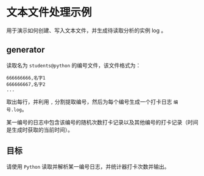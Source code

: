 # 文本文件处理示例

用于演示如何创建、写入文本文件，并生成待读取分析的实例 log 。

## generator

读取名为 `students@python` 的编号文件，该文件格式为：

```plain
666666666,名字1
666666667,名字2
...
```

取出每行，并利用 `,` 分割提取编号，然后为每个编号生成一个打卡日志 `编号.log`。

某一编号的日志中包含该编号的随机次数打卡记录以及其他编号的打卡记录（时间是生成时获取的当前时间）。

## 目标

请使用 `Python` 读取并解析某一编号日志，并统计器打卡次数并输出。

